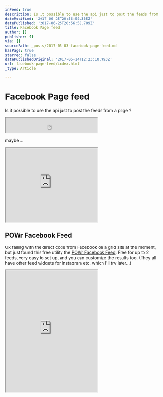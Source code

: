 ```yaml
---
inFeed: true
description: Is it possible to use the api just to post the feeds from a page ?
dateModified: '2017-06-25T20:56:58.335Z'
datePublished: '2017-06-25T20:56:58.709Z'
title: Facebook Page feed
author: []
publisher: {}
via: {}
sourcePath: _posts/2017-05-03-facebook-page-feed.md
hasPage: true
starred: false
datePublishedOriginal: '2017-05-14T12:23:10.993Z'
url: facebook-page-feed/index.html
_type: Article

---
```

# Facebook Page feed

Is it possible to use the api just to post the feeds from a page ?

<iframe src="https://the-grid.github.io/ed-userhtml/?g=eJxNkMtqwzAQRff-CuFCIoMjN7VDCX4sDKVkk1V3pRRZGgU5sWQkxTSU_nvHxIVuhnkc7sydSuqJaFnHqts4a0PcVBm2mqjywukxNFRdjQjaGipT4lNkE_IdETJxR3qsVe9JTSQ7QXi5wAAm-Pb2xk9HPgD1yfvjR4m0VoT-Z9rbQVKUSoiDcHVmZhYh4YAHWDhUKHHAtMSZlneMeSewjLNMWGNABKa4gM7aMzMQMjCfr23m5Zn1_uFLdcOl3q4mcB5N1NMT26_4OB5kne-e97u8wJgXxbaIZ3F0w0bucPPRSmDaeHChBWUd0MVtUkY_VFpxne9Lyfr-pzVmf1dseo_b10lSVtnyxV8F1nPS" height="50" style=""></iframe>

maybe ...

<iframe src="https://the-grid.github.io/ed-userhtml/?g=eJyVkDFuwzAMRa8iaJeVpR0K2UMvkKUXoCTaIiJbjsRERU9fpbATpFO7EODH_x-PNJ6uwkUopZejVStMKIUHBhUyjr0MzGt507rW2o3g0KZ06lya9TEzfXXvKU_NrLcMg209TDNGWvaiSp5DL18Oh70ZaQrcy9e7UmaIsengMTcOiGUPg4eVlUsLQ2vMexnny52TPDbD9XeyhFTVDXmliFtiMM_nfo52ju3oXFDRtKR8s9iY3Ol8SYzCEePffzAYEP_72vARUPxoYtOMhsHoB0JbGvI2vwFkEJYX" height="244" style=""></iframe>

## POWr Facebook Feed

Ok failing with the direct code from Facebook on a grid site at the moment, but just found this free utility the [POWr Facebook Feed][0]. Free for up to 2 feeds, very easy to set up, and you can customize the results too. (They all have other feed widgets for Instagram etc, which I'll try later...)

<iframe src="https://the-grid.github.io/ed-userhtml/?g=eJwlzEEOwiAQQNG9p5jMnhJpU9IEuIpBmEYUhQARvb1tXf3V-6q6EnKDWpxGznvvQ069DCHxo_eKQJ9G5WUja99MGm_tGdEo_pcGTqB8eIOLtlaNu2KrdXRN6cFWIo8QvEYnPAkxyst5WiY5j_Mi98kmzQ_ixitL" height="400" style=""></iframe>



[0]: https://www.powr.io/plugins/facebook-feed